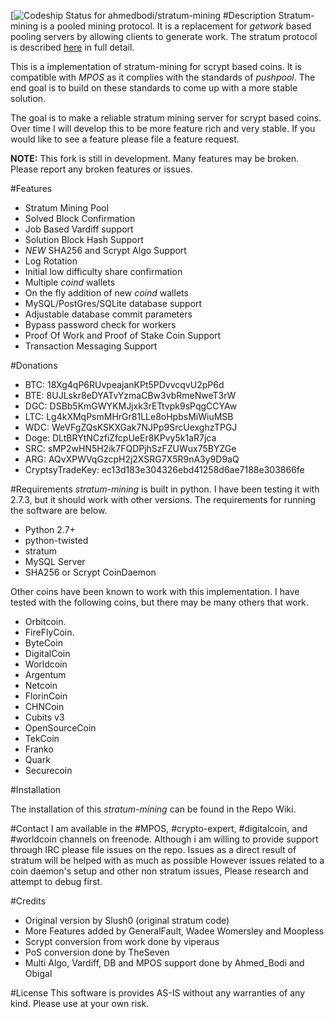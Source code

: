 [![Codeship Status for ahmedbodi/stratum-mining](https://www.codeship.io/projects/b3003a70-61a3-0131-231e-26f75a0c690d/status?branch=master)
#Description
Stratum-mining is a pooled mining protocol. It is a replacement for *getwork* based pooling servers by allowing clients to generate work. The stratum protocol is described [here](http://mining.bitcoin.cz/stratum-mining) in full detail.

This is a implementation of stratum-mining for scrypt based coins. It is compatible with *MPOS* as it complies with the standards of *pushpool*. The end goal is to build on these standards to come up with a more stable solution.

The goal is to make a reliable stratum mining server for scrypt based coins. Over time I will develop this to be more feature rich and very stable. If you would like to see a feature please file a feature request. 

**NOTE:** This fork is still in development. Many features may be broken. Please report any broken features or issues.

#Features

* Stratum Mining Pool 
* Solved Block Confirmation
* Job Based Vardiff support
* Solution Block Hash Support
* *NEW* SHA256 and Scrypt Algo Support 
* Log Rotation
* Initial low difficulty share confirmation
* Multiple *coind* wallets
* On the fly addition of new *coind* wallets
* MySQL/PostGres/SQLite database support
* Adjustable database commit parameters
* Bypass password check for workers
* Proof Of Work and Proof of Stake Coin Support
* Transaction Messaging Support

#Donations 
* BTC:  18Xg4qP6RUvpeajanKPt5PDvvcqvU2pP6d
* BTE:  8UJLskr8eDYATvYzmaCBw3vbRmeNweT3rW
* DGC:  DSBb5KmGWYKMJjxk3rETtvpk9sPqgCCYAw
* LTC:  Lg4kXMqPsmMHrGr81LLe8oHpbsMiWiuMSB
* WDC:  WeVFgZQsKSKXGak7NJPp9SrcUexghzTPGJ
* Doge: DLtBRYtNCzfiZfcpUeEr8KPvy5k1aR7jca
* SRC:  sMP2wHN5H2ik7FQDPjhSzFZUWux75BYZGe
* ARG:  AQvXPWVqGzcpH2j2XSRG7X5R9nA3y9D9aQ
* CryptsyTradeKey: ec13d183e304326ebd41258d6ae7188e303866fe


#Requirements
*stratum-mining* is built in python. I have been testing it with 2.7.3, but it should work with other versions. The requirements for running the software are below.
* Python 2.7+
* python-twisted
* stratum
* MySQL Server 
* SHA256 or Scrypt CoinDaemon

Other coins have been known to work with this implementation. I have tested with the following coins, but there may be many others that work. 

* Orbitcoin.
* FireFlyCoin.
* ByteCoin
* DigitalCoin
* Worldcoin
* Argentum
* Netcoin
* FlorinCoin
* CHNCoin
* Cubits v3
* OpenSourceCoin
* TekCoin
* Franko
* Quark
* Securecoin

#Installation

The installation of this *stratum-mining* can be found in the Repo Wiki. 

#Contact
I am available in the #MPOS, #crypto-expert, #digitalcoin, and #worldcoin channels on freenode. 
Although i am willing to provide support through IRC please file issues on the repo.
Issues as a direct result of stratum will be helped with as much as possible
However issues related to a coin daemon's setup and other non stratum issues, 
Please research and attempt to debug first.

#Credits

* Original version by Slush0 (original stratum code)
* More Features added by GeneralFault, Wadee Womersley and Moopless
* Scrypt conversion from work done by viperaus 
* PoS conversion done by TheSeven
* Multi Algo, Vardiff, DB and MPOS support done by Ahmed_Bodi and Obigal

#License
This software is provides AS-IS without any warranties of any kind. Please use at your own risk. 

